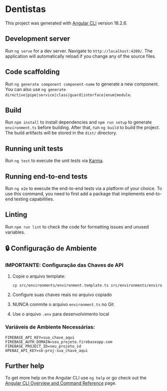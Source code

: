 # Dentistas

This project was generated with [Angular CLI](https://github.com/angular/angular-cli) version 18.2.6.

## Development server

Run `ng serve` for a dev server. Navigate to `http://localhost:4200/`. The application will automatically reload if you change any of the source files.

## Code scaffolding

Run `ng generate component component-name` to generate a new component. You can also use `ng generate directive|pipe|service|class|guard|interface|enum|module`.

## Build

Run `npm install` to install dependencies and `npm run setup` to generate
`environment.ts` before building. After that, run `ng build` to build the
project. The build artifacts will be stored in the `dist/` directory.

## Running unit tests

Run `ng test` to execute the unit tests via [Karma](https://karma-runner.github.io).

## Running end-to-end tests

Run `ng e2e` to execute the end-to-end tests via a platform of your choice. To use this command, you need to first add a package that implements end-to-end testing capabilities.

## Linting

Run `npm run lint` to check the code for formatting issues and unused variables.
<!-- Sessao de lint adicionada ao README -->

## 🔒 Configuração de Ambiente

### IMPORTANTE: Configuração das Chaves de API

1. Copie o arquivo template:
   ```bash
   cp src/environments/environment.template.ts src/environments/environment.ts
   ```

2. Configure suas chaves reais no arquivo copiado
3. NUNCA commite o arquivo `environment.ts` no Git
4. Use o arquivo `.env` para desenvolvimento local

### Variáveis de Ambiente Necessárias:

```env
FIREBASE_API_KEY=sua_chave_aqui
FIREBASE_AUTH_DOMAIN=seu_projeto.firebaseapp.com
FIREBASE_PROJECT_ID=seu_projeto_id
OPENAI_API_KEY=sk-proj-sua_chave_aqui
```

## Further help

To get more help on the Angular CLI use `ng help` or go check out the [Angular CLI Overview and Command Reference](https://angular.dev/tools/cli) page.
